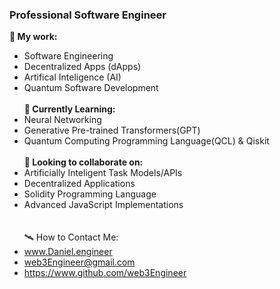 ### Professional Software Engineer
**📖 My work:**
- Software Engineering
- Decentralized Apps (dApps)
- Artifical Inteligence (AI)
- Quantum Software Development<br><br>
**🌱 Currently Learning:**
- Neural Networking
- Generative Pre-trained Transformers(GPT)
- Quantum Computing Programming Language(QCL) & Qiskit<br><br>
**🌳 Looking to collaborate on:**
- Artificially Inteligent Task Models/APIs
- Decentralized Applications
- Solidity Programming Language
- Advanced JavaScript Implementations<br><br><br>
🛰️ How to Contact Me:<br>
- www.Daniel.engineer<br>
- web3Engineer@gmail.com<br>
- https://www.github.com/web3Engineer<br><br><br>
